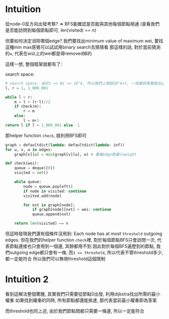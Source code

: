 # Intuition

從node-0反方向出發考察? => BFS能確認是否能與其他每個節點相通 (查看我們是否能訪問到每個節點即可, len(visited) == n)

但要如何決定消除哪個edge?
我們要找出minimum value of maximum wei, 要找這種min max感覺可以試試用binary search去猜猜看
那這樣的話, 對於當前猜測的`w`, 代表在w以上的wei都是得removed掉的

這樣一想, 整個框架就都有了:

search space: 
```py
# search space: 由於1 <= Wi <= 10^6, 所以我們上限設10^6+1, 一但最終答案超出upperbound, 代表找不到合法解
l, r = 1, 1_000_001

while l < r:
    m = l + (r-l)//2
    if check(m):
        r = m
    else:
        l = m+1
return l if l < 1_000_001 else -1
```

那helper function `check`, 就利用BFS即可

```py
graph = defaultdict(lambda: defaultdict(lambda: inf))
for u, v, w in edges:
    graph[v][u] = min(graph[v][u], w) # 重複edge取最小weight

def check(wei):
    queue = deque([0])
    visited = set()

    while queue:
        node = queue.popleft()
        if node in visited: continue
        visited.add(node)

        for nxt in graph[node]:
            if graph[node][nxt] > wei: continue
            queue.append(nxt)

    return len(visited) == n
```

但這時發現我們還有個條件沒用到: Each node has at most `threshold` outgoing edges.
但在我們的helper function `check`裡, 對於每個節點BFS只會訪問一次, 代表節點連接也只會用到一個邊, 其餘都用不到
因此對於每個BFS遍歷到的節點, 我們outgoing edge都只會有一條, 而`1 <= threshold`, 所以代表不管threshold多少, 都一定能符合
所以我們可以無視threshold這個限制

# Intuition 2

看到這解法整個驚醒, 其實我們只需要從節點0出發, 利用dijkstra找出所需的最小權重
如果找到權重的同時, 所有節點都還能抵達, 那代表當前最小權重即為答案

而threshold也同上述, 由於我們節點間都只需要一條邊, 所以一定能符合